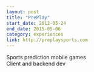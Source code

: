 ```yaml
---
layout: post
title: "PrePlay"
start_date: 2012-05-24
end_date: 2015-05-06
category: experiences
link: http://preplaysports.com
---
```


Sports prediction mobile games<br>
Client and backend dev
